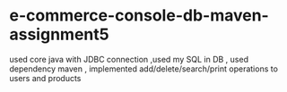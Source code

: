 # e-commerce-console-db-maven-assignment5
used core java with JDBC  connection ,used my SQL  in DB , used dependency maven , implemented add/delete/search/print  operations to users and products
